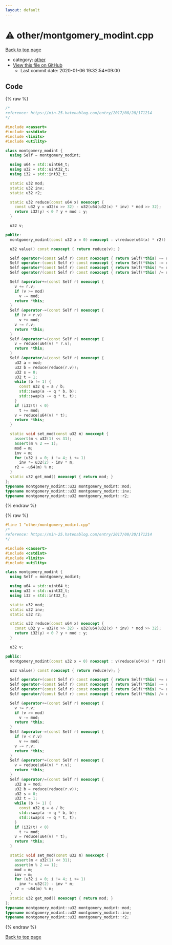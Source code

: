 ```yaml
---
layout: default
---
```


<!-- mathjax config similar to math.stackexchange -->
<script type="text/javascript" async
  src="https://cdnjs.cloudflare.com/ajax/libs/mathjax/2.7.5/MathJax.js?config=TeX-MML-AM_CHTML">
</script>
<script type="text/x-mathjax-config">
  MathJax.Hub.Config({
    TeX: { equationNumbers: { autoNumber: "AMS" }},
    tex2jax: {
      inlineMath: [ ['$','$'] ],
      processEscapes: true
    },
    "HTML-CSS": { matchFontHeight: false },
    displayAlign: "left",
    displayIndent: "2em"
  });
</script>

<script type="text/javascript" src="https://cdnjs.cloudflare.com/ajax/libs/jquery/3.4.1/jquery.min.js"></script>
<script src="https://cdn.jsdelivr.net/npm/jquery-balloon-js@1.1.2/jquery.balloon.min.js" integrity="sha256-ZEYs9VrgAeNuPvs15E39OsyOJaIkXEEt10fzxJ20+2I=" crossorigin="anonymous"></script>
<script type="text/javascript" src="../../assets/js/copy-button.js"></script>
<link rel="stylesheet" href="../../assets/css/copy-button.css" />


# :warning: other/montgomery_modint.cpp

<a href="../../index.html">Back to top page</a>

* category: <a href="../../index.html#795f3202b17cb6bc3d4b771d8c6c9eaf">other</a>
* <a href="{{ site.github.repository_url }}/blob/master/other/montgomery_modint.cpp">View this file on GitHub</a>
    - Last commit date: 2020-01-06 19:32:54+09:00




## Code

<a id="unbundled"></a>
{% raw %}
```cpp
/*
reference: https://min-25.hatenablog.com/entry/2017/08/20/171214
*/

#include <cassert>
#include <cstdint>
#include <limits>
#include <utility>

class montgomery_modint {
  using Self = montgomery_modint;

  using u64 = std::uint64_t;
  using u32 = std::uint32_t;
  using i32 = std::int32_t;

  static u32 mod;
  static u32 inv;
  static u32 r2;

  static u32 reduce(const u64 x) noexcept {
    const u32 y = u32(x >> 32) - u32(u64(u32(x) * inv) * mod >> 32);
    return i32(y) < 0 ? y + mod : y;
  }

  u32 v;

public:
  montgomery_modint(const u32 x = 0) noexcept : v(reduce(u64(x) * r2)) {}

  u32 value() const noexcept { return reduce(v); }

  Self operator+(const Self r) const noexcept { return Self(*this) += r; }
  Self operator-(const Self r) const noexcept { return Self(*this) -= r; }
  Self operator*(const Self r) const noexcept { return Self(*this) *= r; }
  Self operator/(const Self r) const noexcept { return Self(*this) /= r; }

  Self &operator+=(const Self r) noexcept {
    v += r.v;
    if (v >= mod)
      v -= mod;
    return *this;
  }
  Self &operator-=(const Self r) noexcept {
    if (v < r.v)
      v += mod;
    v -= r.v;
    return *this;
  }
  Self &operator*=(const Self r) noexcept {
    v = reduce(u64(v) * r.v);
    return *this;
  }
  Self &operator/=(const Self r) noexcept {
    u32 a = mod;
    u32 b = reduce(reduce(r.v));
    u32 s = 0;
    u32 t = 1;
    while (b != 1) {
      const u32 q = a / b;
      std::swap(a -= q * b, b);
      std::swap(s -= q * t, t);
    }
    if (i32(t) < 0)
      t += mod;
    v = reduce(u64(v) * t);
    return *this;
  }

  static void set_mod(const u32 m) noexcept {
    assert(m < u32(1) << 31);
    assert(m % 2 == 1);
    mod = m;
    inv = m;
    for (u32 i = 0; i != 4; i += 1)
      inv *= u32(2) - inv * m;
    r2 = -u64(m) % m;
  }
  static u32 get_mod() noexcept { return mod; }
};
typename montgomery_modint::u32 montgomery_modint::mod;
typename montgomery_modint::u32 montgomery_modint::inv;
typename montgomery_modint::u32 montgomery_modint::r2;
```
{% endraw %}

<a id="bundled"></a>
{% raw %}
```cpp
#line 1 "other/montgomery_modint.cpp"
/*
reference: https://min-25.hatenablog.com/entry/2017/08/20/171214
*/

#include <cassert>
#include <cstdint>
#include <limits>
#include <utility>

class montgomery_modint {
  using Self = montgomery_modint;

  using u64 = std::uint64_t;
  using u32 = std::uint32_t;
  using i32 = std::int32_t;

  static u32 mod;
  static u32 inv;
  static u32 r2;

  static u32 reduce(const u64 x) noexcept {
    const u32 y = u32(x >> 32) - u32(u64(u32(x) * inv) * mod >> 32);
    return i32(y) < 0 ? y + mod : y;
  }

  u32 v;

public:
  montgomery_modint(const u32 x = 0) noexcept : v(reduce(u64(x) * r2)) {}

  u32 value() const noexcept { return reduce(v); }

  Self operator+(const Self r) const noexcept { return Self(*this) += r; }
  Self operator-(const Self r) const noexcept { return Self(*this) -= r; }
  Self operator*(const Self r) const noexcept { return Self(*this) *= r; }
  Self operator/(const Self r) const noexcept { return Self(*this) /= r; }

  Self &operator+=(const Self r) noexcept {
    v += r.v;
    if (v >= mod)
      v -= mod;
    return *this;
  }
  Self &operator-=(const Self r) noexcept {
    if (v < r.v)
      v += mod;
    v -= r.v;
    return *this;
  }
  Self &operator*=(const Self r) noexcept {
    v = reduce(u64(v) * r.v);
    return *this;
  }
  Self &operator/=(const Self r) noexcept {
    u32 a = mod;
    u32 b = reduce(reduce(r.v));
    u32 s = 0;
    u32 t = 1;
    while (b != 1) {
      const u32 q = a / b;
      std::swap(a -= q * b, b);
      std::swap(s -= q * t, t);
    }
    if (i32(t) < 0)
      t += mod;
    v = reduce(u64(v) * t);
    return *this;
  }

  static void set_mod(const u32 m) noexcept {
    assert(m < u32(1) << 31);
    assert(m % 2 == 1);
    mod = m;
    inv = m;
    for (u32 i = 0; i != 4; i += 1)
      inv *= u32(2) - inv * m;
    r2 = -u64(m) % m;
  }
  static u32 get_mod() noexcept { return mod; }
};
typename montgomery_modint::u32 montgomery_modint::mod;
typename montgomery_modint::u32 montgomery_modint::inv;
typename montgomery_modint::u32 montgomery_modint::r2;
```
{% endraw %}

<a href="../../index.html">Back to top page</a>

